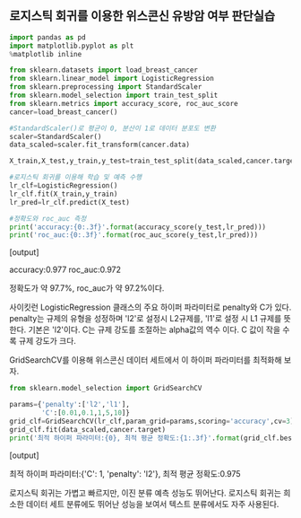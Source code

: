 ## 로지스틱 회귀를 이용한 위스콘신 유방암 여부 판단실습

```python
import pandas as pd
import matplotlib.pyplot as plt
%matplotlib inline

from sklearn.datasets import load_breast_cancer
from sklearn.linear_model import LogisticRegression
from sklearn.preprocessing import StandardScaler
from sklearn.model_selection import train_test_split
from sklearn.metrics import accuracy_score, roc_auc_score
cancer=load_breast_cancer()

#StandardScaler()로 평균이 0, 분산이 1로 데이터 분포도 변환
scaler=StandardScaler()
data_scaled=scaler.fit_transform(cancer.data)

X_train,X_test,y_train,y_test=train_test_split(data_scaled,cancer.target,test_size=0.3,random_state=0)

#로지스틱 회귀를 이용해 학습 및 예측 수행
lr_clf=LogisticRegression()
lr_clf.fit(X_train,y_train)
lr_pred=lr_clf.predict(X_test)

#정확도와 roc_auc 측정
print('accuracy:{0:.3f}'.format(accuracy_score(y_test,lr_pred)))
print('roc_auc:{0:.3f}'.format(roc_auc_score(y_test,lr_pred)))
```

[output]

accuracy:0.977
roc_auc:0.972

정확도가 약 97.7%, roc_auc가 약 97.2%이다.

사이킷런 LogisticRegression 클래스의 주요 하이퍼 파라미터로 penalty와 C가 있다. penalty는 규제의 유형을 성정하며 'l2'로 설정시 L2규제를, 'l1'로 설정 시 L1 규제를 뜻한다. 기본은 'l2'이다. C는 규제 강도를 조절하는 alpha값의 역수 이다. C 값이 작을 수록 규제 강도가 크다. 

GridSearchCV를 이용해 위스콘신 데이터 세트에서 이 하이퍼 파라미터를 최적화해 보자.

```python
from sklearn.model_selection import GridSearchCV

params={'penalty':['l2','l1'],
        'C':[0.01,0.1,1,5,10]}
grid_clf=GridSearchCV(lr_clf,param_grid=params,scoring='accuracy',cv=3)
grid_clf.fit(data_scaled,cancer.target)
print('최적 하이퍼 파라미터:{0}, 최적 평균 정확도:{1:.3f}'.format(grid_clf.best_params_,grid_clf.best_score_))
```

[output]

최적 하이퍼 파라미터:{'C': 1, 'penalty': 'l2'}, 최적 평균 정확도:0.975

로지스틱 회귀는 가볍고 빠르지만, 이진 분류 예측 성능도 뛰어난다. 로지스틱 회귀는 희소한 데이터 세트 분류에도 뛰어난 성능을 보여서 텍스트 분류에서도 자주 사용된다.
